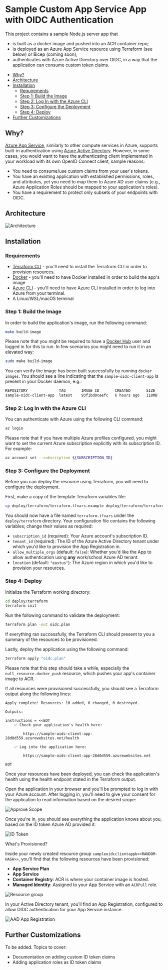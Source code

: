 # Sample Custom App Service App with OIDC Authentication

This project contains a sample Node.js server app that

* is built as a docker image and pushed into an ACR container repo;
* is deployed as an Azure App Service resource using Terraform (see below) or Bicep (coming soon);
* authenticates with Azure Active Directory over OIDC, in a way that the application can consume custom token claims.

- [Why?](#why-)
- [Architecture](#architecture)
- [Installation](#installation)
  * [Requirements](#requirements)
  * [Step 1: Build the Image](#step-1--build-the-image)
  * [Step 2: Log In with the Azure CLI](#step-2--log-in-with-the-azure-cli)
  * [Step 3: Configure the Deployment](#step-3--configure-the-deployment)
  * [Step 4: Deploy](#step-4--deploy)
- [Further Customizations](#further-customizations)

## Why?

[Azure App Service](https://docs.microsoft.com/en-us/azure/app-service/overview), similarly to other compute services in Azure, supports built-in authentication using [Azure Active Directory](https://docs.microsoft.com/en-us/azure/active-directory/authentication/overview-authentication).
However, in some cases, you would want to have the authenticating client implemented in your workload with its own OpenID Connect client, sample reasons:

* You need to consume/use custom claims from your user's tokens.
* You have an existing application with established permissions, roles, and attributes, yet you need
  to map them to Azure AD user claims (e.g., Azure Application Roles should be mapped to your application's roles).
* You have a requirement to protect only subsets of your endpoints with OIDC.

## Architecture

![Architecture](./media/arc.png)

## Installation

### Requirements

* [Terraform CLI](https://learn.hashicorp.com/tutorials/terraform/install-cli) - you'll need to install the Terraform CLI in order
  to provision resources.
* [Docker](https://docs.docker.com/desktop/) - you'll need to have Docker installed in order to build the app's image
* [Azure CLI](https://docs.microsoft.com/en-us/cli/azure/install-azure-cli) - you'll need to have Azure CLI installed in order
  to log into Azure from your terminal.
* A Linux/WSL/macOS terminal

### Step 1: Build the Image

In order to build the application's image, run the following command:

```bash
make build-image
```

Please note that you might be required to have a [Docker Hub](https://hub.docker.com/) user and logged in for this to run. In few scenarios you might need to run it in an elevated way:

```bash
sudo make build-image
```

You can verify the image has been built successfully by running `docker images`.  You should see
a line indicating that the `sample-oidc-client-app` is present in your Docker daemon, e.g.:

```zsh
REPOSITORY              TAG       IMAGE ID       CREATED       SIZE
sample-oidc-client-app  latest    93f1bd0ceefc   6 hours ago   118MB
```

### Step 2: Log In with the Azure CLI

You can authenticate with Azure using the following CLI command:

```bash
az login
```

Please note that if you have multiple Azure profiles configured, you might want
to set the current Azure subscription explicitly with its subscription ID. For example:

```bash
az account set --subscription ${SUBSCRIPTION_ID}
```

### Step 3: Configure the Deployment

Before you can deploy the resource using Terraform, you will need to configure the deployment.

First, make a copy of the template Terraform variables file:

```bash
cp deploy/terraform/terraform.tfvars.example deploy/terraform/terraform.tfvars
```

You should now have a file named `terraform.tfvars` under the `deploy/terraform` directory.
Your configuration file contains the following variables; change their values as required:

* `subscription_id` (required): Your Azure account's subscription ID.
* `tenant_id` (required): The ID of the Azure Active Directory tenant under which
  you'd like to provision the App Registration in.
* `allow_multiple_orgs` (default: `false`): Whether you'd like the App to allow authentication
  using **any** work/school Azure AD tenant.
* `location` (default: `"eastus"`): The Azure region in which you'd like to provision your resources.

### Step 4: Deploy

Initialize the Terraform working directory:

```bash
cd deploy/terraform
terraform init
```

Run the following command to validate the deployment:

```bash
terraform plan -out oidc.plan
```

If everything ran successfully, the Terraform CLI should present to
you a summary of the resources to be provisioned.

Lastly, deploy the application using the following command:

```bash
terraform apply "oidc.plan"
```

Please note that this step should take a while, especially the `null_resource.docker_push` resource,
which pushes your app's container image to ACR.

If all resources were provisioned successfully, you should see a Terraform output along the following lines:

```
Apply complete! Resources: 10 added, 0 changed, 0 destroyed.

Outputs:

instructions = <<EOT
    ✅ Check your application's health here:

        https://sample-oidc-client-app-28d0d559.azurewebsites.net/health

    ✅ Log into the application here:

        https://sample-oidc-client-app-28d0d559.azurewebsites.net

EOT
```

Once your resources have been deployed, you can check the application's health using the health
endpoint stated in the Terraform output.

Open the application in your browser and you'll be prompted to log in with your Azure account. After
logging in, you'll need to give your consent for the application to read information based on the desired
scope:

![Approve Scope](./media/scope-approve.png)

Once you're in, you should see everything the application knows about you, based on
the ID token Azure AD provided it:

![ID Token](./media/id_token.png)

What's Provisioned?

Inside your newly created resource group `sampleoidcclientappb<<RANDOM-HASH>>`, you'll find that the following resources
have been provisioned:

* **App Service Plan**
* **App Service**
* **Container Registry**: ACR is where your container image is hosted.
* **Managed Identity**: Assigned to your App Service with an `ACRPull` role.

![Resource group](./media/rg.png)

In your Active Directory tenant, you'll find an App Registration, configured to allow OIDC authentication
for your App Service instance.

![AAD App Registration](./media/aad-app-reg.png)

## Further Customizations

To be added.  Topics to cover:

* Documentation on adding custom ID token claims
* Adding application roles as ID token claims
